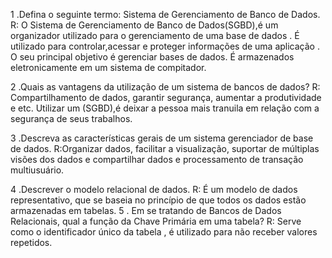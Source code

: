 1 .Defina o seguinte termo: Sistema de Gerenciamento de Banco de Dados.
R: O Sistema de Gerenciamento de Banco de Dados(SGBD),é um organizador utilizado para o gerenciamento de uma base de dados . É utilizado para controlar,acessar e proteger informações de uma aplicação . O seu principal objetivo é gerenciar bases de dados. É armazenados eletronicamente em um sistema de compitador.

2 .Quais as vantagens da utilização de um sistema de bancos de dados?
R: Compartilhamento de dados, garantir segurança, aumentar a produtividade e etc. Utilizar um (SGBD),é deixar a pessoa mais tranuila em relação com a segurança de seus trabalhos. 

3 .Descreva as características gerais de um sistema gerenciador de base de dados.
R:Organizar dados, facilitar a visualização, suportar de múltiplas visões dos dados e compartilhar dados e processamento de transação multiusuário.

4 .Descrever o modelo relacional de dados.
R: É um modelo de dados representativo, que se baseia no princípio de que todos os dados estão armazenadas em tabelas.
5 . Em se tratando de Bancos de Dados Relacionais, qual a função da Chave Primária em uma tabela?
R: Serve como o identificador único da tabela , é utilizado para não receber valores repetidos.
